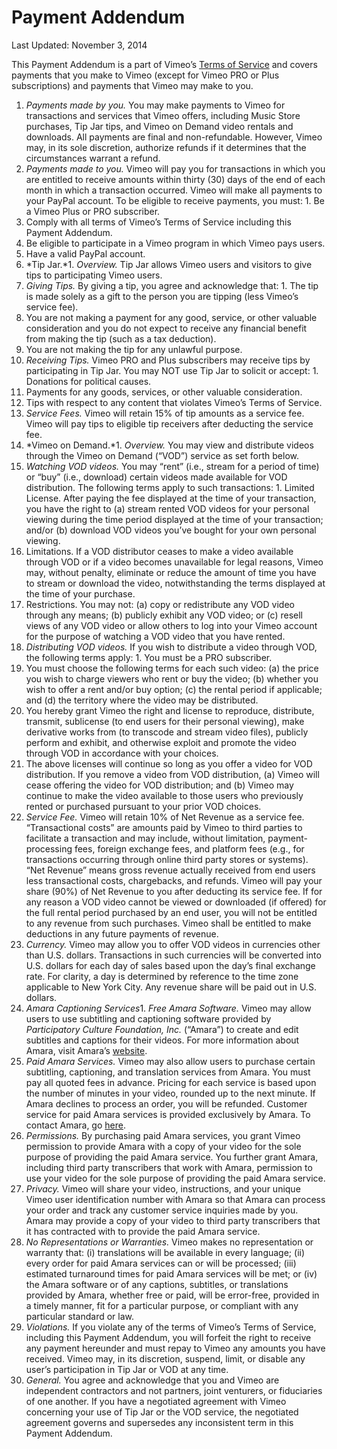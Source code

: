 Payment Addendum
================

Last Updated: November 3, 2014

 This Payment Addendum is a part of Vimeo’s [Terms of Service](/terms) and covers payments that you make to Vimeo (except for Vimeo PRO or Plus subscriptions) and payments that Vimeo may make to you.

1. *Payments made by you.* You may make payments to Vimeo for transactions and services that Vimeo offers, including Music Store purchases, Tip Jar tips, and Vimeo on Demand video rentals and downloads. All payments are final and non-refundable. However, Vimeo may, in its sole discretion, authorize refunds if it determines that the circumstances warrant a refund.
2. *Payments made to you.* Vimeo will pay you for transactions in which you are entitled to receive amounts within thirty (30) days of the end of each month in which a transaction occurred. Vimeo will make all payments to your PayPal account. To be eligible to receive payments, you must: 1. Be a Vimeo Plus or PRO subscriber.
2. Comply with all terms of Vimeo’s Terms of Service including this Payment Addendum.
3. Be eligible to participate in a Vimeo program in which Vimeo pays users.
4. Have a valid PayPal account.
3. *Tip Jar.*1. *Overview.* Tip Jar allows Vimeo users and visitors to give tips to participating Vimeo users.
2. *Giving Tips.* By giving a tip, you agree and acknowledge that: 1. The tip is made solely as a gift to the person you are tipping (less Vimeo’s service fee).
2. You are not making a payment for any good, service, or other valuable consideration and you do not expect to receive any financial benefit from making the tip (such as a tax deduction).
3. You are not making the tip for any unlawful purpose.
3. *Receiving Tips.* Vimeo PRO and Plus subscribers may receive tips by participating in Tip Jar. You may NOT use Tip Jar to solicit or accept: 1. Donations for political causes.
2. Payments for any goods, services, or other valuable consideration.
3. Tips with respect to any content that violates Vimeo’s Terms of Service.
4. *Service Fees.* Vimeo will retain 15% of tip amounts as a service fee. Vimeo will pay tips to eligible tip receivers after deducting the service fee.
4. *Vimeo on Demand.*1. *Overview.* You may view and distribute videos through the Vimeo on Demand (“VOD”) service as set forth below.
2. *Watching VOD videos.* You may “rent” (i.e., stream for a period of time) or “buy” (i.e., download) certain videos made available for VOD distribution. The following terms apply to such transactions: 1. Limited License. After paying the fee displayed at the time of your transaction, you have the right to (a) stream rented VOD videos for your personal viewing during the time period displayed at the time of your transaction; and/or (b) download VOD videos you’ve bought for your own personal viewing.
2. Limitations. If a VOD distributor ceases to make a video available through VOD or if a video becomes unavailable for legal reasons, Vimeo may, without penalty, eliminate or reduce the amount of time you have to stream or download the video, notwithstanding the terms displayed at the time of your purchase.
3. Restrictions. You may not: (a) copy or redistribute any VOD video through any means; (b) publicly exhibit any VOD video; or (c) resell views of any VOD video or allow others to log into your Vimeo account for the purpose of watching a VOD video that you have rented.
3. *Distributing VOD videos.* If you wish to distribute a video through VOD, the following terms apply: 1. You must be a PRO subscriber.
2. You must choose the following terms for each such video: (a) the price you wish to charge viewers who rent or buy the video; (b) whether you wish to offer a rent and/or buy option; (c) the rental period if applicable; and (d) the territory where the video may be distributed.
3. You hereby grant Vimeo the right and license to reproduce, distribute, transmit, sublicense (to end users for their personal viewing), make derivative works from (to transcode and stream video files), publicly perform and exhibit, and otherwise exploit and promote the video through VOD in accordance with your choices.
4. The above licenses will continue so long as you offer a video for VOD distribution. If you remove a video from VOD distribution, (a) Vimeo will cease offering the video for VOD distribution; and (b) Vimeo may continue to make the video available to those users who previously rented or purchased pursuant to your prior VOD choices.
4. *Service Fee.* Vimeo will retain 10% of Net Revenue as a service fee. “Transactional costs” are amounts paid by Vimeo to third parties to facilitate a transaction and may include, without limitation, payment-processing fees, foreign exchange fees, and platform fees (e.g., for transactions occurring through online third party stores or systems). “Net Revenue” means gross revenue actually received from end users less transactional costs, chargebacks, and refunds. Vimeo will pay your share (90%) of Net Revenue to you after deducting its service fee. If for any reason a VOD video cannot be viewed or downloaded (if offered) for the full rental period purchased by an end user, you will not be entitled to any revenue from such purchases. Vimeo shall be entitled to make deductions in any future payments of revenue.
5. *Currency.* Vimeo may allow you to offer VOD videos in currencies other than U.S. dollars. Transactions in such currencies will be converted into U.S. dollars for each day of sales based upon the day’s final exchange rate. For clarity, a day is determined by reference to the time zone applicable to New York City. Any revenue share will be paid out in U.S. dollars.
5. *Amara Captioning Services*1. *Free Amara Software.* Vimeo may allow users to use subtitling and captioning software provided by *Participatory Culture Foundation, Inc.* (“Amara”) to create and edit subtitles and captions for their videos. For more information about Amara, visit Amara’s [website](http://amara.org/).
2. *Paid Amara Services.* Vimeo may also allow users to purchase certain subtitling, captioning, and translation services from Amara. You must pay all quoted fees in advance. Pricing for each service is based upon the number of minutes in your video, rounded up to the next minute. If Amara declines to process an order, you will be refunded. Customer service for paid Amara services is provided exclusively by Amara. To contact Amara, go [here](/help/contact/amara).
3. *Permissions.* By purchasing paid Amara services, you grant Vimeo permission to provide Amara with a copy of your video for the sole purpose of providing the paid Amara service. You further grant Amara, including third party transcribers that work with Amara, permission to use your video for the sole purpose of providing the paid Amara service.
4. *Privacy.* Vimeo will share your video, instructions, and your unique Vimeo user identification number with Amara so that Amara can process your order and track any customer service inquiries made by you. Amara may provide a copy of your video to third party transcribers that it has contracted with to provide the paid Amara service.
5. *No Representations or Warranties.* Vimeo makes no representation or warranty that: (i) translations will be available in every language; (ii) every order for paid Amara services can or will be processed; (iii) estimated turnaround times for paid Amara services will be met; or (iv) the Amara software or of any captions, subtitles, or translations provided by Amara, whether free or paid, will be error-free, provided in a timely manner, fit for a particular purpose, or compliant with any particular standard or law.
6. *Violations.* If you violate any of the terms of Vimeo’s Terms of Service, including this Payment Addendum, you will forfeit the right to receive any payment hereunder and must repay to Vimeo any amounts you have received. Vimeo may, in its discretion, suspend, limit, or disable any user’s participation in Tip Jar or VOD at any time.
7. *General.* You agree and acknowledge that you and Vimeo are independent contractors and not partners, joint venturers, or fiduciaries of one another. If you have a negotiated agreement with Vimeo concerning your use of Tip Jar or the VOD service, the negotiated agreement governs and supersedes any inconsistent term in this Payment Addendum.